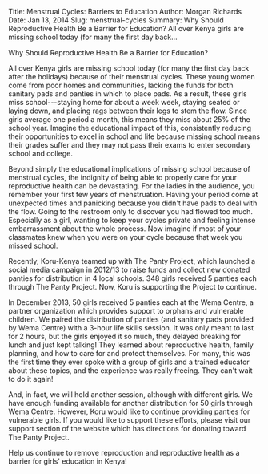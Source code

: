 Title: Menstrual Cycles: Barriers to Education
Author: Morgan Richards
Date: Jan 13, 2014
Slug: menstrual-cycles
Summary: Why Should Reproductive Health Be a Barrier for Education? All over
Kenya girls are missing school today (for many the first day
back...

Why Should Reproductive Health Be a Barrier for Education?

All over Kenya girls are missing school today (for many the first day
back after the holidays) because of their menstrual cycles. These young
women come from poor homes and communities, lacking the funds for both
sanitary pads and panties in which to place pads. As a result, these
girls miss school---staying home for about a week week, staying seated
or laying down, and placing rags between their legs to stem the flow.
Since girls average one period a month, this means they miss about 25%
of the school year. Imagine the educational impact of this, consistently
reducing their opportunities to excel in school and life because missing
school means their grades suffer and they may not pass their exams to
enter secondary school and college.

Beyond simply the educational implications of missing school because of
menstrual cycles, the indignity of being able to properly care for your
reproductive health can be devastating. For the ladies in the audience,
you remember your first few years of menstruation. Having your period
come at unexpected times and panicking because you didn't have pads to
deal with the flow. Going to the restroom only to discover you had
flowed too much. Especially as a girl, wanting to keep your cycles
private and feeling intense embarrassment about the whole process. Now
imagine if most of your classmates knew when you were on your cycle
because that week you missed school.

Recently, Koru-Kenya teamed up with The Panty Project, which launched a
social media campaign in 2012/13 to raise funds and collect new donated
panties for distribution in 4 local schools. 348 girls received 5
panties each through The Panty Project. Now, Koru is supporting the
Project to continue.

In December 2013, 50 girls received 5 panties each at the Wema Centre, a
partner organization which provides support to orphans and vulnerable
children. We paired the distribution of panties (and sanitary pads
provided by Wema Centre) with a 3-hour life skills session. It was only
meant to last for 2 hours, but the girls enjoyed it so much, they
delayed breaking for lunch and just kept talking! They learned about
reproductive health, family planning, and how to care for and protect
themselves. For many, this was the first time they ever spoke with a
group of girls and a trained educator about these topics, and the
experience was really freeing. They can't wait to do it again!

And, in fact, we will hold another session, although with different
girls. We have enough funding available for another distribution for 50
girls through Wema Centre. However, Koru would like to continue
providing panties for vulnerable girls. If you would like to support
these efforts, please visit our support section of the website which has
directions for donating toward The Panty Project.

Help us continue to remove reproduction and reproductive health as a
barrier for girls' education in Kenya!
